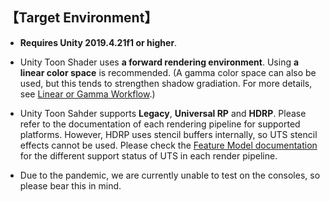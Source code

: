 ## 【Target Environment】
* **Requires Unity 2019.4.21f1 or higher**. 
* Unity Toon Shader uses **a forward rendering environment**. Using **a linear color space** is recommended. (A gamma color space can also be used, but this tends to strengthen shadow gradiation. For more details, see [Linear or Gamma Workflow](https://docs.unity3d.com/Manual/LinearRendering-LinearOrGammaWorkflow.html).)
*  Unity Toon Sahder supports **Legacy**, **Universal RP** and **HDRP**. Please refer to the documentation of each rendering pipeline for supported platforms. However, HDRP uses stencil buffers internally, so UTS stencil effects cannot be used. Please check the [Feature Model documentation](./en/FeatureModel_en.md)  for the different support status of UTS in each render pipeline.

*  Due to the pandemic, we are currently unable to test on the consoles, so please bear this in mind.
